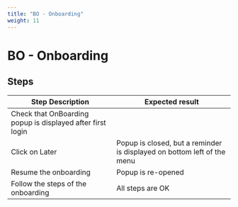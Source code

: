```yaml
---
title: "BO - Onboarding"
weight: 11
---
```


# BO - Onboarding
## Steps
| Step Description | Expected result |
| ----- | ----- |
| Check that OnBoarding popup is displayed after first login |  |
| Click on Later | Popup is closed, but a reminder is displayed on bottom left of the menu |
| Resume the onboarding | Popup is re-opened |
| Follow the steps of the onboarding | All steps are OK |
